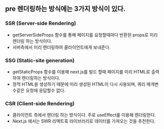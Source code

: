 ## pre 렌더링하는 방식에는 3가지 방식이 있다.

### SSR (Server-side Rendering)
- getServerSideProps 함수를 통해 페이지를 요청할때마다 반환된 props로 미리 렌더링 하는 방식이다.
- 서버측에서 미리 렌더링하여 클라이언트에게 보내준다.

### SSG (Static-site generation)
- getStaticProps 함수를 이용해 next.js를 빌드 할때 페이지를 미리 HTML로 출력하여 렌더링하는 방식이다.
- 정적 HTML을 생성하기 때문에 미리 생성된 HTML이 다시 사용되며, 쿼리 매개변수같은 요청에 응답할수 없다.

### CSR (Client-side Rendering)
- 클라이언트 측에서 렌더링 하는 방식이다. 주로 useEffect를 이용해 렌더링한다.
- Next.js 에서는 SWR 리액트훅 라이브러리로 데이터를 가져오는 것을 추천한다.
